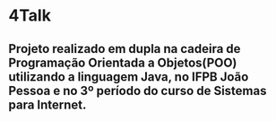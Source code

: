 # 4Talk
## Projeto realizado em dupla na cadeira de Programação Orientada a Objetos(POO) utilizando a linguagem Java, no IFPB João Pessoa e no 3º período do curso de Sistemas para Internet.
